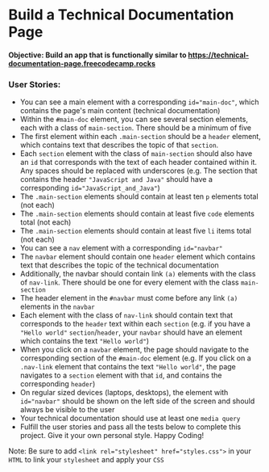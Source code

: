# Build a Technical Documentation Page
#### Objective: Build an app that is functionally similar to https://technical-documentation-page.freecodecamp.rocks

### User Stories:

- You can see a main element with a corresponding `id="main-doc"`, which contains the page's main content (technical documentation)
- Within the `#main-doc` element, you can see several section elements, each with a class of `main-section`. There should be a minimum of five
- The first element within each `.main-section` should be a `header` element, which contains text that describes the topic of that `section`.
- Each `section` element with the class of `main-section` should also have an `id` that corresponds with the text of each header contained within it. Any spaces should be replaced with underscores (e.g. The section that contains the header `"JavaScript and Java"` should have a corresponding `id="JavaScript_and_Java"`)
- The `.main-section` elements should contain at least ten `p` elements total (not each)
- The `.main-section` elements should contain at least five `code` elements total (not each)
- The `.main-section` elements should contain at least five `li` items total (not each)
- You can see a `nav` element with a corresponding `id="navbar"`
- The `navbar` element should contain one `header` element which contains text that describes the topic of the technical documentation
- Additionally, the navbar should contain link `(a)` elements with the class of `nav-link`. There should be one for every element with the class `main-section`
- The header element in the `#navbar` must come before any link `(a)` elements in the `navbar`
- Each element with the class of `nav-link` should contain text that corresponds to the `header` text within each `section` (e.g. if you have a `"Hello world"` `section`/`header`, your `navbar` should have an element which contains the text `"Hello world"`)
- When you click on a `navbar` element, the page should navigate to the corresponding section of the `#main-doc` element (e.g. If you click on a `.nav-link` element that contains the text `"Hello world"`, the page navigates to a `section` element with that `id`, and contains the corresponding `header`)
- On regular sized devices (laptops, desktops), the element with `id="navbar"` should be shown on the left side of the screen and should always be visible to the user
- Your technical documentation should use at least one `media query`
- Fulfill the user stories and pass all the tests below to complete this project. Give it your own personal style. Happy Coding!

Note: Be sure to add `<link rel="stylesheet" href="styles.css">` in your `HTML` to link your `stylesheet` and apply your `CSS`

